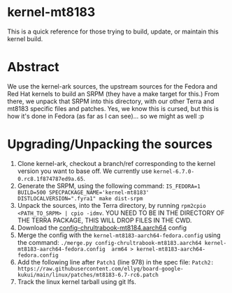 # kernel-mt8183
This is a quick reference for those trying to build, update, or maintain this kernel build.

# Abstract
We use the kernel-ark sources, the upstream sources for the Fedora and Red Hat kernels to build an SRPM (they have a make target for this.)
From there, we unpack that SRPM into this directory, with our other Terra and mt8183 specific files and patches.
Yes, we know this is cursed, but this is how it's done in Fedora (as far as I can see)... so we might as well :p

# Upgrading/Unpacking the sources
1. Clone kernel-ark, checkout a branch/ref corresponding to the kernel version you want to base off. We currently use `kernel-6.7.0-0.rc8.1f874787ed9a.65`.
2. Generate the SRPM, using the following command: `IS_FEDORA=1 BUILD=500 SPECPACKAGE_NAME='kernel-mt8183' DISTLOCALVERSION=".fyra1" make dist-srpm`
3. Unpack the sources, into the Terra directory, by running `rpm2cpio <PATH_TO_SRPM> | cpio -idmv`. YOU NEED TO BE IN THE DIRECTORY OF THE TERRA PACKAGE, THIS WILL DROP FILES IN THE CWD.
4. Download the [config-chrultrabook-mt8184.aarch64](https://raw.githubusercontent.com/ellyq/board-google-kukui/main/linux/config-chrultrabook-mt8183.aarch64) config
5. Merge the config with the `kernel-mt8183-aarch64-fedora.config` using the command: `./merge.py config-chrultrabook-mt8183.aarch64 kernel-mt8183-aarch64-fedora.config  arm64 > kernel-mt8183-aarch64-fedora.config`
6. Add the following line after `Patch1` (line 978) in the spec file: ``Patch2: https://raw.githubusercontent.com/ellyq/board-google-kukui/main/linux/patches/mt8183-6.7-rc6.patch``
7. Track the linux kernel tarball using git lfs.